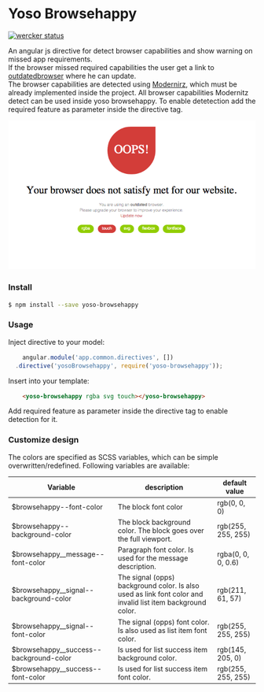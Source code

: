 # Yoso Browsehappy
    
[![wercker status](https://app.wercker.com/status/13db92fee21977e236a38ded45a6eea8/m "wercker status")](https://app.wercker.com/project/bykey/13db92fee21977e236a38ded45a6eea8)
    
An angular js directive for detect browser capabilities and show warning on missed app requirements.    
If the browser missed required capabilities the user get a link to [outdatedbrowser](http://outdatedbrowser.com/) where he can update.    
The browser capabilities are detected using [Modernirz](http://modernizr.com/), which must be already implemented inside the project. 
All browser capabilities Modernitz detect can be used inside yoso browsehappy. To enable detetection add the required feature as parameter inside the directive tag.
 
![alt example image](docs/example.png) 

### Install
```bash
$ npm install --save yoso-browsehappy
```

### Usage
Inject directive to your model:
```javascript
    angular.module('app.common.directives', [])
  .directive('yosoBrowsehappy', require('yoso-browsehappy'));
 ```

Insert into your template:
```html
    <yoso-browsehappy rgba svg touch></yoso-browsehappy>
 ```
Add required feature as parameter inside the directive tag to enable detection for it.

### Customize design
The colors are specified as SCSS variables, which can be simple overwritten/redefined. Following variables are available:

| Variable | description  | default value |
| -------- | ------------ | ------------- |
| $browsehappy--font-color | The block font color  | rgb(0, 0, 0) |
| $browsehappy--background-color  | The block background color. The block goes over the full viewport.           | rgb(255, 255, 255) |
| $browsehappy__message--font-color |  Paragraph font color. Is used for the message description.       | rgba(0, 0, 0, 0.6) |
| $browsehappy__signal--background-color | The signal (opps) background color. Is also used as link font color and invalid list item background color.   | rgb(211, 61, 57) |
| $browsehappy__signal--font-color |  The signal (opps) font color. Is also used as list item font color.        | rgb(255, 255, 255) |
| $browsehappy__success--background-color | Is used for list success item  background color.   | rgb(145, 205, 0) |
| $browsehappy__success--font-color |  Is used for list success item  font color.         | rgb(255, 255, 255) |
